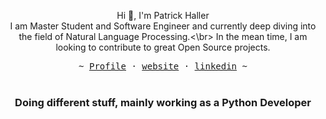 <p align="center">
  Hi 🤗, I'm Patrick Haller
  </br>
  I am Master Student and Software Engineer and currently deep diving
  into the field of Natural Language Processing.<\br>
  In the mean time, I am looking to contribute to great Open Source projects.
  
  <p align="center"><samp> ~
   <a href="https://github.com/HallerPatrick">Profile</a>
   ·
   <a href="https://hallerpatrick.github.io">website</a>
   ·
   <a href="www.linkedin.com/in/patrick-haller-651493126">linkedin</a>
   ~ </samp><br><br>
   
</p>
</p>

<h3 align="center">Doing different stuff, mainly working as a Python Developer</h3>
<h2> </h2>
  
